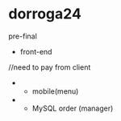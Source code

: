 # dorroga24
pre-final

+ front-end

//need to pay from client
- - mobile(menu)
- - MySQL order (manager)
